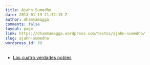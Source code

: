 ```yaml
---
title: Ajahn Sumedho
date: 2013-01-19 21:32:15 Z
author: dhammamagga
comments: false
layout: page
link: https://dhammamagga.wordpress.com/textos/ajahn-sumedho/
slug: ajahn-sumedho
wordpress_id: 39
---
```


  * [Las cuatro verdades nobles](http://dhammamagga.wordpress.com/textos/ajahn-sumedho/las-cuatro-verdades-nobles/)


